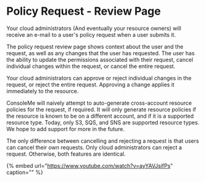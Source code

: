 # Policy Request - Review Page

Your cloud administrators \(And eventually your resource owners\) will receive an e-mail to a user's policy request when a user submits it.

The policy request review page shows context about the user and the request, as well as any changes that the user has requested. The user has the ability to update the permissions associated with their request, cancel individual changes within the request, or cancel the entire request.

Your cloud administrators can approve or reject individual changes in the request, or reject the entire request. Approving a change applies it immediately to the resource.

ConsoleMe will naively attempt to auto-generate cross-account resource policies for the request, if required. It will only generate resource policies if the resource is known to be on a different account, and if it is a supported resource type. Today, only S3, SQS, and SNS are supported resource types. We hope to add support for more in the future.

The only difference between cancelling and rejecting a request is that users can cancel their own requests. Only cloud administrators can reject a request. Otherwise, both features are identical.

{% embed url="https://www.youtube.com/watch?v=ayYAVJsifPs" caption="" %}


